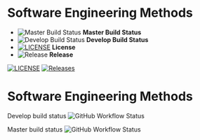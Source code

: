 # Software Engineering Methods

- ![Master Build Status](https://img.shields.io/github/actions/workflow/status/moosey2003/sem/main.yml?branch=master&style=flat-square) **Master Build Status**
- ![Develop Build Status](https://img.shields.io/github/actions/workflow/status/moosey2003/sem/main.yml?branch=develop&style=flat-square) **Develop Build Status**
- [![LICENSE](https://img.shields.io/github/license/moosey2003/sem.svg?style=flat-square)](https://github.com/moosey2003/sem/blob/master/LICENSE) **License**
- ![Release](https://img.shields.io/github/release/moosey2003/sem.svg?style=flat-square) **Release**

[![LICENSE](https://img.shields.io/github/license/moosey2003/sem.svg?style=flat-square)](https://github.com/moosey2003/sem/blob/master/LICENSE)
[![Releases](https://img.shields.io/github/release/moosey2003/sem/all.svg?style=flat-square)](https://github.com/moosey2003/sem/releases)

# Software Engineering Methods

Develop build status ![GitHub Workflow Status](https://img.shields.io/github/actions/workflow/status/AungChan40685540/DevOps24/main.yml?branch=develop&style=flat-square)

Master build status ![GitHub Workflow Status](https://img.shields.io/github/actions/workflow/status/AungChan40685540/DevOps24/main.yml?branch=master&style=flat-square)
